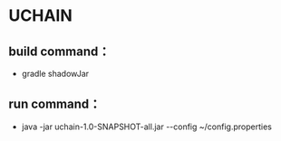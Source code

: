 # UCHAIN

## build command：
* gradle shadowJar


## run command：
* java -jar uchain-1.0-SNAPSHOT-all.jar --config ~/config.properties

